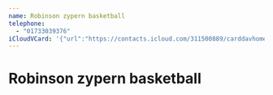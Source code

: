 ```yaml
---
name: Robinson zypern basketball
telephone:
  - "01733039376"
iCloudVCard: '{"url":"https://contacts.icloud.com/311500889/carddavhome/card/FA7D0B09-0AFB-4CCB-B625-70D7F193ECDA.vcf","etag":"\"li8t2krw\"","data":"BEGIN:VCARD\r\nVERSION:3.0\r\nFN:\r\nN:;Robinson zypern basketball;;;\r\nUID:406BCB3F-992B-4435-8FD8-B3A78A581AEF\r\nPRODID:-//Apple Inc.//iOS 16.4.1//EN\r\nREV:2025-04-03T22:03:48Z\r\nORG:;\r\nTEL:01733039376\r\nEND:VCARD"}'
---
```

# Robinson zypern basketball